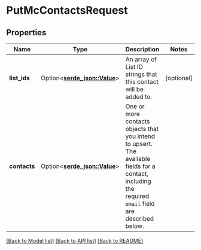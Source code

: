 # PutMcContactsRequest

## Properties

Name | Type | Description | Notes
------------ | ------------- | ------------- | -------------
**list_ids** | Option<[**serde_json::Value**](.md)> | An array of List ID strings that this contact will be added to. | [optional]
**contacts** | Option<[**serde_json::Value**](.md)> | One or more contacts objects that you intend to upsert. The available fields for a contact, including the required `email` field are described below. | 

[[Back to Model list]](../README.md#documentation-for-models) [[Back to API list]](../README.md#documentation-for-api-endpoints) [[Back to README]](../README.md)


